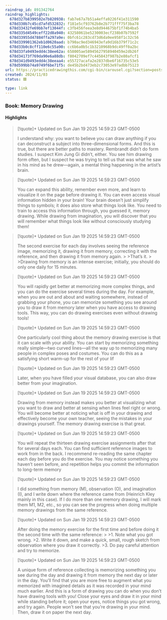 ```yaml
---
raindrop_id: 891342764
raindrop_highlights:
  678d327b8399502e7b820938: fab7e67a7b51a4effa9226f41e311590
  678d330b7c45cd7afd532832: f181e5cf93762b8e2b771fff75f3ba78
  678d33432fe69bb7ef13044f: c3fb456feea3e8d944675bf1f74b4ba5
  678d335d4549ceff22d8a940: 43258061be5230003ecf238b07b7592f
  678d33955d47884ffa297a9e: 0bfc61c283cd73d6da9ee958f1c32c56
  678d339901362eb1d0620aad: b790ac9ed346943efa9d16b379f71c2c
  678d33b0c8cff110e6c55a90: cc6b6a0b5c1b3210968b9dc49ff0a2bc
  678d33fa9493edd4c38ee62a: 658005ae58945627958940459e2db26f
  678d34173f769da90e6a88db: f8042709ef7c445843f987b2e80afcf1
  678d341d9493edd4c38eeaa4: e55727acafa2e2837dbe6f16735c53e5
  678d599bb74a9749f6be71f5: de45b2bd473eb2c73053e97adbb75123
url: https://practicedrawingthis.com/cgi-bin/carousel.cgi?section=postscript&amp;episode=book-memory-drawing
created: 2024/11/03
status: 🟥

type: link
---
```



### Book: Memory Drawing



#### Highlights

> [!quote]+ Updated on Sun Jan 19 2025 14:59:23 GMT-0500
>
> I understand why: you want to believe you can draw anything if you can deconstruct a subject into three-dimensional forms. And this is true, but there are better paths to mastery. Rembrandt didn’t do form studies. I suspect Kim Jung Gi didn’t, either. You see him drawing form often, but I suspect he was trying to tell us that was what he saw in his mind as he drew—again, a mental thing happening in the artist’s brain.

> [!quote]+ Updated on Sun Jan 19 2025 14:59:23 GMT-0500
>
> You can expand this ability, remember even more, and learn to visualize it on the page before drawing it. You can even access visual information hidden in your brain! Your brain doesn’t just simplify things to symbols; it does also store what things look like. You need to train to access this information through, you guessed it, memory drawing. While drawing from imagination, you will discover that you will remember what things look like without consciously studying them!

> [!quote]+ Updated on Sun Jan 19 2025 14:59:23 GMT-0500
>
> The second exercise for each day involves seeing the reference image, memorizing it, drawing it from memory, correcting it with the reference, and then drawing it from memory again.
&gt;
&gt;That’s it.
&gt;
&gt;Drawing from memory is an intense exercise; initially, you should do only one daily for 15 minutes.

> [!quote]+ Updated on Sun Jan 19 2025 14:59:23 GMT-0500
>
> You will rapidly get better at memorizing more complex things, and you can do the exercise several times during the day. For example, when you are out and about and waiting somewhere, instead of grabbing your phone, you can memorize something you see around you to draw it from memory later when you have access to drawing tools. This way, you can do drawing exercises even without drawing tools!

> [!quote]+ Updated on Sun Jan 19 2025 14:59:23 GMT-0500
>
> One particularly cool thing about the memory drawing exercise is that it can scale with your ability. You can start by memorizing something really simple—two curved lines—all the way up to memorizing many people in complex poses and costumes. You can do this as a satisfying short warm-up for the rest of your lif

> [!quote]+ Updated on Sun Jan 19 2025 14:59:23 GMT-0500
>
> Later, when you have filled your visual database, you can also draw better from your imagination.

> [!quote]+ Updated on Sun Jan 19 2025 14:59:23 GMT-0500
>
> Drawing from memory instead makes you better at visualizing what you want to draw and better at sensing when lines feel right or wrong. You will become better at noticing what is off in your drawing and effectively become your own teacher, seeing the mistakes in your drawings yourself. The memory drawing exercise is that great.

> [!quote]+ Updated on Sun Jan 19 2025 14:59:23 GMT-0500
>
> You will repeat the thirteen drawing exercise assignments after that for several days each. You can find sufficient reference images to work from in the back. I recommend re-reading the same chapter each day before you do the exercise. You may notice something you haven’t seen before, and repetition helps you commit the information to long-term memory

> [!quote]+ Updated on Sun Jan 19 2025 14:59:23 GMT-0500
>
> I did something from memory (M), observation (O), and imagination (I), and I write down where the reference came from (Heinrich Kley mainly in this case). If I do more than one memory drawing, I will mark them M1, M2, etc., so you can see the progress when doing multiple memory drawings from the same reference.

> [!quote]+ Updated on Sun Jan 19 2025 14:59:23 GMT-0500
>
> After doing the memory exercise for the first time and before doing it the second time with the same reference:
&gt;
&gt;1. Note what you got wrong.
&gt;2. Write it down, and make a quick, small, rough sketch from observation where you draw it correctly.
&gt;3. Do pay careful attention and try to memorize.

> [!quote]+ Updated on Sun Jan 19 2025 14:59:23 GMT-0500
>
> A unique form of reference collecting is memorizing something you see during the day and drawing it from memory the next day or later in the day. You’ll find that you are more free to augment what you memorized with imagined details as it was recorded in your mind much earlier. And this is a form of drawing you can do when you don’t have drawing tools with you! Close your eyes and draw it in your mind while standing before it; open your eyes, notice things you got wrong, and try again. People won’t see that you’re drawing in your mind. Then, draw it on paper the next day.
